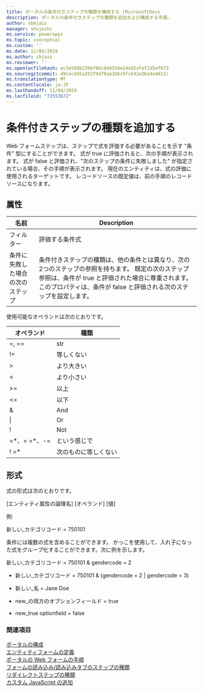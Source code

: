 ```yaml
---
title: ポータルの条件付きステップの種類を構成する |MicrosoftDocs
description: ポータルの条件付きステップの種類を追加および構成する手順。
author: sbmjais
manager: shujoshi
ms.service: powerapps
ms.topic: conceptual
ms.custom: ''
ms.date: 11/04/2019
ms.author: shjais
ms.reviewer: ''
ms.openlocfilehash: ec3e568b239bf66c0d4554e244d5afef2d5ef673
ms.sourcegitcommit: d9cecdd5a35279d78aa1b6c9fc642e36a4e4612c
ms.translationtype: MT
ms.contentlocale: ja-JP
ms.lasthandoff: 11/04/2019
ms.locfileid: "73553672"
---
```

# <a name="add-a-conditional-step-type"></a>条件付きステップの種類を追加する

Web フォームステップは、ステップで式を評価する必要があることを示す "条件" 型にすることができます。 式が true に評価されると、次の手順が表示されます。 式が false と評価され、"次のステップの条件に失敗しました" が指定されている場合、その手順が表示されます。 現在のエンティティは、式の評価に使用されるターゲットです。 レコードソースの既定値は、前の手順のレコードソースになります。

## <a name="attributes"></a>属性

| 名前                         | Description                                                                                                                                                                                                                          |
|------------------------------|--------------------------------------------------------------------------------------------------------------------------------------------------------------------------------------------------------------------------------------|
| フィルター                    | 評価する条件式                                                                                                                                                                                           |
| 条件に失敗した場合の次のステップ | 条件付きステップの種類は、他の条件とは異なり、次の2つのステップの参照を持ちます。 既定の次のステップ参照は、条件が true と評価された場合に尊重されます。 このプロパティは、条件が false と評価される次のステップを設定します。 |

使用可能なオペランドは次のとおりです。

| オペランド    | 種類                   |
|---------------|------------------------|
| =, ==         | str                 |
| !=            | 等しくない             |
| &gt;          | より大きい           |
| &lt;          | より小さい              |
| &gt;=         | 以上 |
| &lt;=         | 以下    |
| &             | And                    |
| \|             | Or                     |
| !             | Not                    |
| =\*、= =\*、-= | という感じで                   |
| ! =\*          | 次のものに等しくない               |

## <a name="format"></a>形式

式の形式は次のとおりです。

\[エンティティ属性の論理名\] \[オペランド\] \[値\]

例:

新しい\_カテゴリコード = 750101

条件には複数の式を含めることができます。 かっこを使用して、入れ子になった式をグループ化することができます。次に例を示します。

新しい\_カテゴリコード = 750101 & gendercode = 2

-   新しい\_カテゴリコード = 750101 & (gendercode = 2 | gendercode = 3)

-   新しい\_名 = Jane Doe

-   new\_の両方のオプションフィールド = true

-   new\_true optionfield = false

### <a name="see-also"></a>関連項目

[ポータルの構成](configure-portal.md)  
[エンティティフォームの定義](entity-forms.md)  
[ポータルの Web フォームの手順](web-form-steps.md)  
[フォームの読み込み/読み込みタブのステップの種類](load-form-step.md)  
[リダイレクトステップの種類](add-redirect-step.md)  
[カスタム JavaScript の追加](add-custom-javascript.md)  

